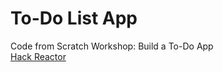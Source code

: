 # To-Do List App

Code from Scratch Workshop: Build a To-Do App  
[Hack Reactor](https://www.hackreactor.com)